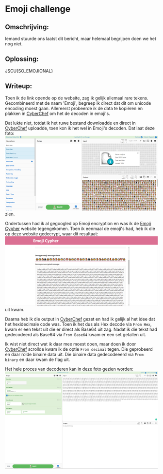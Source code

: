 # Emoji challenge

## Omschrijving: 	

Iemand stuurde ons laatst dit bericht, maar helemaal begrijpen doen we het nog niet.

## Oplossing:

JSCU{SO_EMOJIONAL}

## Writeup:

Toen ik de link opende op de website, zag ik gelijk allemaal rare tekens. Gecombineerd met de naam 'Emoji', begreep ik direct dat dit om unicode encoding moest gaan. Allereerst probeerde ik de data te kopiëren en plakken in [CyberChef](https://gchq.github.io/CyberChef/) om het de decoden in emoji's. 

Dat lukte niet, totdat ik het ruwe bestand downloadde en direct in [CyberChef](https://gchq.github.io/CyberChef/) uploadde, toen kon ik het wel in Emoji's decoden. Dat laat deze foto: ![](emojis_decoded.png) zien. 

Ondertussen had ik al gegoogled op Emoji encryption en was ik de [Emoji Cypher](https://emoji-cypher.netlify.app/) website tegengekomen. Toen ik eenmaal de emoji's had, heb ik die op deze website gedecrypt, waar dit resultaat: ![](emojis_decrypted.png) uit kwam. 

Daarna heb ik die output in [CyberChef](https://gchq.github.io/CyberChef/) gezet en had ik gelijk al het idee dat het hexidecimale code was. Toen ik het dus als Hex decode via `From Hex`, kwam er een tekst uit die er direct als Base64 uit zag. Nadat ik die tekst had gedecodeerd als Base64 via `From Base64` kwam er een set getallen uit. 

Ik wist niet direct wat ik daar mee moest doen, maar doen ik door [CyberChef](https://gchq.github.io/CyberChef/) scrollde kwam ik de optie `From decimal` tegen. Die geprobeerd en daar rolde binaire data uit. Die binaire data gedecodeeerd via `From binary` en daar kwam de flag uit. 

Het hele proces van decoderen kan in deze foto gezien worden: ![](solution.png)